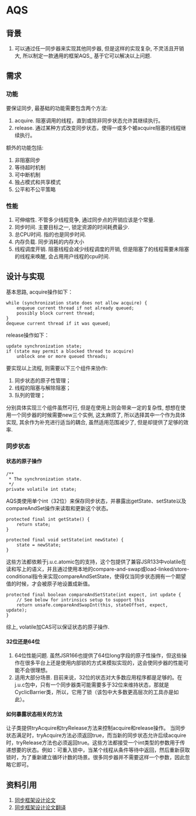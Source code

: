 # AQS

## 背景

1.  可以通过任一同步器来实现其他同步器, 但是这样的实现复杂, 不灵活且开销大, 所以制定一款通用的框架AQS,, 基于它可以解决以上问题.

## 需求

### 功能

要保证同步, 最基础的功能需要包含两个方法:

1.  acquire. 阻塞调用的线程，直到或除非同步状态允许其继续执行。
2.  release. 通过某种方式改变同步状态，使得一或多个被acquire阻塞的线程继续执行。

额外的功能包括:

1.  非阻塞同步
2.  等待超时机制
3.  可中断机制
4.  独占模式和共享模式
5.  公平和不公平策略

### 性能

1.  可伸缩性. 不管多少线程竞争, 通过同步点的开销应该是个常量.
2.  同步时间. 主要目标之一, 锁定资源的时间耗费最少.
3.  总CPU时间. 指的也是同步时间.
4.  内存负载. 同步消耗的内存大小
5.  线程调度开销. 阻塞线程会减少线程调度的开销, 但是阻塞了的线程需要未阻塞的线程来唤醒, 会占用用户线程的cpu时间.

## 设计与实现

基本思路, acquire操作如下：

```
while (synchronization state does not allow acquire) {
    enqueue current thread if not already queued;
    possibly block current thread;
}
dequeue current thread if it was queued;
```
release操作如下：
```
update synchronization state;
if (state may permit a blocked thread to acquire)
    unblock one or more queued threads;
```
要实现以上流程, 则需要以下三个组件来协作:

1.  同步状态的原子性管理；
2.  线程的阻塞与解除阻塞；
3.  队列的管理；

分别具体实现三个组件虽然可行, 但是在使用上则会带来一定的复杂性, 想想在使用一个同步器的时候需要new三个实例, 这太麻烦了, 所以选择其中一个作为具体实现, 其余作为补充进行适当的耦合, 虽然适用范围减少了, 但是却提供了足够的效率.

### 同步状态

#### 状态的原子操作

```
/**
 * The synchronization state.
 */
private volatile int state;
```

AQS类使用单个int（32位）来保存同步状态，并暴露出getState、setState以及compareAndSet操作来读取和更新这个状态。

```
protected final int getState() {
    return state;
}
```
```
protected final void setState(int newState) {
    state = newState;
}
```
这些方法都依赖于j.u.c.atomic包的支持，这个包提供了兼容JSR133中volatile在读和写上的语义，并且通过使用本地的compare-and-swap或load-linked/store-conditional指令来实现compareAndSetState，使得仅当同步状态拥有一个期望值的时候，才会被原子地设置成新值。

```
protected final boolean compareAndSetState(int expect, int update {
    // See below for intrinsics setup to support this
    return unsafe.compareAndSwapInt(this, stateOffset, expect, update);
}
```

综上, volatile加CAS可以保证状态的原子操作.

#### 32位还是64位

1.  64位性能问题. 虽然JSR166也提供了64位long字段的原子性操作，但这些操作在很多平台上还是使用内部锁的方式来模拟实现的，这会使同步器的性能可能不会很理想。
2.  适用大部分场景. 目前来说，32位的状态对大多数应用程序都是足够的。在j.u.c包中，只有一个同步器类可能需要多于32位来维持状态，那就是CyclicBarrier类，所以，它用了锁（该包中大多数更高层次的工具亦是如此）。

#### 如何暴露状态相关的方法

让子类提供tryAcquire和tryRelease方法来控制acquire和release操作。
当同步状态满足时，tryAcquire方法必须返回true，而当新的同步状态允许后续acquire时，tryRelease方法也必须返回true。这些方法都接受一个int类型的参数用于传递想要的状态。例如：可重入锁中，当某个线程从条件等待中返回，然后重新获取锁时，为了重新建立循环计数的场景。很多同步器并不需要这样一个参数，因此忽略它即可。

## 资料引用

1.  [同步框架设计论文](http://gee.cs.oswego.edu/dl/papers/aqs.pdf)
2.  [同步框架设计论文翻译](https://www.cnblogs.com/dennyzhangdd/p/7218510.html)